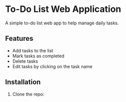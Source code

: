 # To-Do List Web Application

A simple to-do list web app to help manage daily tasks.

## Features
- Add tasks to the list
- Mark tasks as completed
- Delete tasks
- Edit tasks by clicking on the task name

## Installation
1. Clone the repo:
